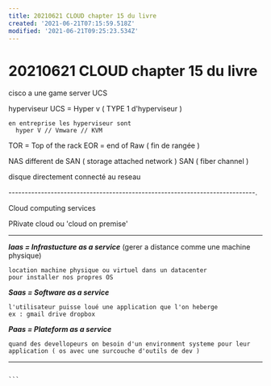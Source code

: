 ```yaml
---
title: 20210621 CLOUD chapter 15 du livre
created: '2021-06-21T07:15:59.518Z'
modified: '2021-06-21T09:25:23.534Z'
---
```


# 20210621 CLOUD chapter 15 du livre

cisco a une game server UCS

hyperviseur UCS = Hyper v ( TYPE 1 d'hyperviseur )

```````
en entreprise les hyperviseur sont 
  hyper V // Vmware // KVM
````````

TOR = Top of the rack
EOR = end of Raw ( fin de rangée )



NAS different de SAN ( storage attached network )
SAN ( fiber channel )

disque directement connecté au reseau


----------------------------------------------------------------------------.

Cloud computing services

PRivate cloud ou 'cloud on premise'

---------



***Iaas = Infrastucture as a service*** (gerer a distance comme une machine physique)
```````
location machine physique ou virtuel dans un datacenter
pour installer nos propres OS
```````

***Saas = Software as a service***
```````
l'utilisateur puisse loué une application que l'on heberge
ex : gmail drive dropbox
```````

***Paas = Plateform as a service***
```````
quand des devellopeurs on besoin d'un environment systeme pour leur application ( os avec une surcouche d'outils de dev )
```````



***
````

```
